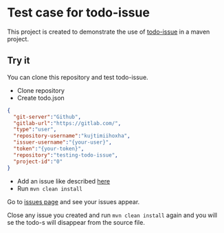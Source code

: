 # Test case for todo-issue
This project is created to demonstrate the use of [todo-issue](https://github.com/kujtimiihoxha/todo-issue) in a maven project.
## Try it
You can clone this repository and test todo-issue.

- Clone repository
- Create todo.json
```json
{
  "git-server":"Github",
  "gitlab-url":"https://gitlab.com/",
  "type":"user",
  "repository-username":"kujtimiihoxha",
  "issuer-username":"{your-user}",
  "token":"{your-token}",
  "repository":"testing-todo-issue",
  "project-id":"0"
}
```
- Add an issue like described [here](https://github.com/kujtimiihoxha/todo-issue#syntax)
- Run ```mvn clean install```

Go to [issues page](https://github.com/kujtimiihoxha/testing-todo-issue/issues) and see your issues appear.

Close any issue you created and run ```mvn clean install``` again and you will se the todo-s will disappear from the source file.